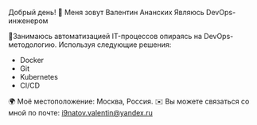 Добрый день! 👋 
Меня зовут Валентин Ананских
Являюсь DevOps-инженером

🧠Занимаюсь автоматизацией IT-процессов опираясь на DevOps-методологию. Используя следующие решения:
- Docker
- Git
- Kubernetes
- CI/CD

🌍  Моё местоположение: Москва, Россия.
✉️  Вы можете связаться со мной по почте: i9natov.valentin@yandex.ru
